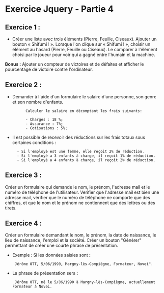 # Exercice Jquery - Partie 4

## Exercice 1 :

* Créer une liste avec trois éléments (Pierre, Feuille, Ciseaux). Ajouter un bouton « Shifumi ! ». Lorsque l'on clique sur « Shifumi ! », choisir un élément au hasard (Pierre, Feuille ou Ciseaux). Le comparer à l'élément choisi par le joueur pour voir qui a gagné entre l'humain et la machine.

**Bonus** : Ajouter un compteur de victoires et de défaites et afficher le pourcentage de victoire contre l'ordinateur.

## Exercice 2 :

* Demander à l'aide d'un formulaire le salaire d'une personne, son genre et son nombre d'enfants.

            Calculer le salaire en décomptant les frais suivants:
            
            - Charges : 18 %;
            - Assurance : 7%;
            - Cotisations : 5%;

* Il est possible de recevoir des réductions sur les frais totaux sous certaines conditions :

        - Si l'employé est une femme, elle reçoit 2% de réduction.
        - Si l'employé a 3 enfants à charge, il reçoit 1% de réduction.
        - Si l'employé a 4 enfants à charge, il reçoit 2% de réduction.

## Exercice 3 :

Créer un formulaire qui demande le nom, le prénom, l'adresse mail et le numéro de téléphone de l'utilisateur.
Verifier que l'adresse mail est bien une adresse mail, vérifier que le numéro de téléphone ne comporte que des chiffres, et que le nom et le prénom ne contiennent que des lettres ou des tirets.

## Exercice 4 :

Créer un formulaire demandant le nom, le prénom, la date de naissance, le lieu de naissance, l'emploi et la société.
Créer un bouton "Générer" permettant de créer une courte phrase de présentation.

* Exemple : Si les données saisies sont :

       Jérôme OTT, 5/06/1990, Margny-lès-Compiègne, Formateur, Novei". 
       
* La phrase de présentation sera :

       Jérôme OTT, né le 5/06/1990 à Margny-lès-Compiègne, actuellement Formateur à Novei.
